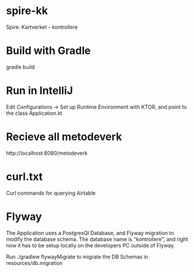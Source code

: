 # spire-kk
Spire: Kartverket - kontrollere

# Build with Gradle

gradle build

# Run in IntelliJ

Edit Configurations -> Set up Runtime Environment with KTOR, and point to the class Application.kt

# Recieve all metodeverk

http://localhost:8080/metodeverk

# curl.txt

Curl commands for querying Airtable

# Flyway

The Application uses a PostgresQl Database, and Flyway migration to modify the database schema.
The database name is "kontrollere", and right now it has to be setup locally on the developers PC outside of Flyway.

Run ./gradlew flywayMigrate to migrate the DB Schemas in resources/db.migration